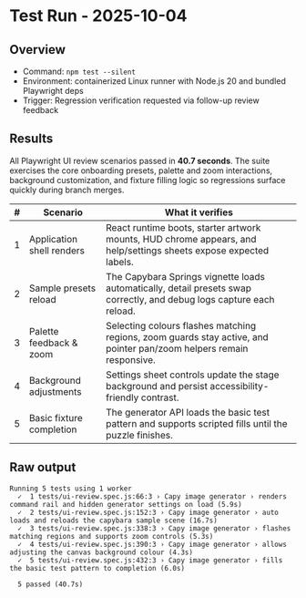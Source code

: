 # Test Run - 2025-10-04

## Overview
- Command: `npm test --silent`
- Environment: containerized Linux runner with Node.js 20 and bundled Playwright deps
- Trigger: Regression verification requested via follow-up review feedback

## Results
All Playwright UI review scenarios passed in **40.7 seconds**. The suite exercises the
core onboarding presets, palette and zoom interactions, background customization, and
fixture filling logic so regressions surface quickly during branch merges.

| # | Scenario | What it verifies |
| - | -------- | ---------------- |
| 1 | Application shell renders | React runtime boots, starter artwork mounts, HUD chrome appears, and help/settings sheets expose expected labels. |
| 2 | Sample presets reload | The Capybara Springs vignette loads automatically, detail presets swap correctly, and debug logs capture each reload. |
| 3 | Palette feedback & zoom | Selecting colours flashes matching regions, zoom guards stay active, and pointer pan/zoom helpers remain responsive. |
| 4 | Background adjustments | Settings sheet controls update the stage background and persist accessibility-friendly contrast. |
| 5 | Basic fixture completion | The generator API loads the basic test pattern and supports scripted fills until the puzzle finishes. |

## Raw output
```
Running 5 tests using 1 worker
  ✓  1 tests/ui-review.spec.js:66:3 › Capy image generator › renders command rail and hidden generator settings on load (5.9s)
  ✓  2 tests/ui-review.spec.js:152:3 › Capy image generator › auto loads and reloads the capybara sample scene (16.7s)
  ✓  3 tests/ui-review.spec.js:338:3 › Capy image generator › flashes matching regions and supports zoom controls (5.3s)
  ✓  4 tests/ui-review.spec.js:390:3 › Capy image generator › allows adjusting the canvas background colour (4.3s)
  ✓  5 tests/ui-review.spec.js:432:3 › Capy image generator › fills the basic test pattern to completion (6.0s)

  5 passed (40.7s)
```
